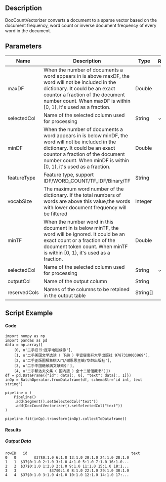 ## Description
DocCountVectorizer converts a document to a sparse vector based on the document frequency, word count or inverse
 document
 frequency of every word in the document.

## Parameters
| Name | Description | Type | Required？ | Default Value |
| --- | --- | --- | --- | --- |
| maxDF | When the number of documents a word appears in is above maxDF, the word will not be included in the dictionary. It could be an exact countor a fraction of the document number count. When maxDF is within [0, 1), it's used as a fraction. | Double |  | 1.7976931348623157E308 |
| selectedCol | Name of the selected column used for processing | String | ✓ |  |
| minDF | When the number of documents a word appears in is below minDF, the word will not be included in the dictionary. It could be an exact countor a fraction of the document number count. When minDF is within [0, 1), it's used as a fraction. | Double |  | 1.0 |
| featureType | Feature type, support IDF/WORD_COUNT/TF_IDF/Binary/TF | String |  | "WORD_COUNT" |
| vocabSize | The maximum word number of the dictionary. If the total numbers of words are above this value,the words with lower document frequency will be filtered | Integer |  | 262144 |
| minTF | When the number word in this document in is below minTF, the word will be ignored. It could be an exact count or a fraction of the document token count. When minTF is within [0, 1), it's used as a fraction. | Double |  | 1.0 |
| selectedCol | Name of the selected column used for processing | String | ✓ |  |
| outputCol | Name of the output column | String |  | null |
| reservedCols | Names of the columns to be retained in the output table | String[] |  | null |


## Script Example
#### Code
```
import numpy as np
import pandas as pd
data = np.array([
    [0, u'二手旧书:医学电磁成像'],
    [1, u'二手美国文学选读（ 下册 ）李宜燮南开大学出版社 9787310003969'],
    [2, u'二手正版图解象棋入门/谢恩思主编/华龄出版社'],
    [3, u'二手中国糖尿病文献索引'],
    [4, u'二手郁达夫文集（ 国内版 ）全十二册馆藏书']])
df = pd.DataFrame({"id": data[:, 0], "text": data[:, 1]})
inOp = BatchOperator.fromDataframe(df, schemaStr='id int, text string')

pipeline = (
    Pipeline()
    .add(Segment().setSelectedCol("text"))
    .add(DocCountVectorizer().setSelectedCol("text"))
)

pipeline.fit(inOp).transform(inOp).collectToDataframe()
```

#### Results
##### Output Data
```
rowID   id                                               text
0   0        $37$0:1.0 6:1.0 13:1.0 20:1.0 24:1.0 28:1.0
1   1  $37$0:1.0 2:1.0 3:1.0 4:1.0 5:1.0 7:1.0 16:1.0...
2   2  $37$0:1.0 1:2.0 2:1.0 9:1.0 11:1.0 15:1.0 18:1...
3   3               $37$0:1.0 8:1.0 22:1.0 29:1.0 30:1.0
4   4  $37$0:1.0 3:1.0 4:1.0 10:1.0 12:1.0 14:1.0 17:...
```
